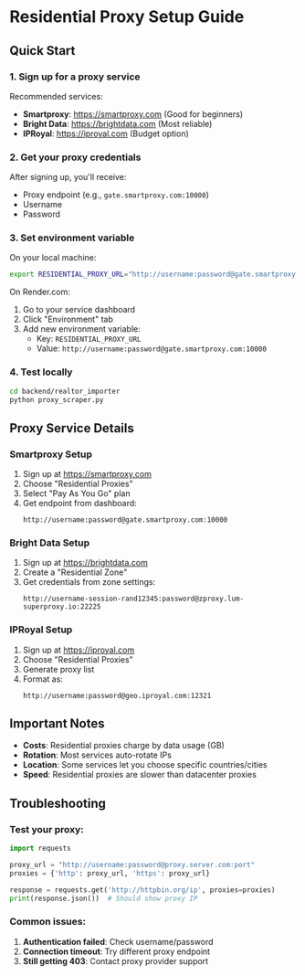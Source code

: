 # Residential Proxy Setup Guide

## Quick Start

### 1. Sign up for a proxy service

Recommended services:
- **Smartproxy**: https://smartproxy.com (Good for beginners)
- **Bright Data**: https://brightdata.com (Most reliable)
- **IPRoyal**: https://iproyal.com (Budget option)

### 2. Get your proxy credentials

After signing up, you'll receive:
- Proxy endpoint (e.g., `gate.smartproxy.com:10000`)
- Username
- Password

### 3. Set environment variable

On your local machine:
```bash
export RESIDENTIAL_PROXY_URL="http://username:password@gate.smartproxy.com:10000"
```

On Render.com:
1. Go to your service dashboard
2. Click "Environment" tab
3. Add new environment variable:
   - Key: `RESIDENTIAL_PROXY_URL`
   - Value: `http://username:password@gate.smartproxy.com:10000`

### 4. Test locally

```bash
cd backend/realtor_importer
python proxy_scraper.py
```

## Proxy Service Details

### Smartproxy Setup
1. Sign up at https://smartproxy.com
2. Choose "Residential Proxies"
3. Select "Pay As You Go" plan
4. Get endpoint from dashboard:
   ```
   http://username:password@gate.smartproxy.com:10000
   ```

### Bright Data Setup
1. Sign up at https://brightdata.com
2. Create a "Residential Zone"
3. Get credentials from zone settings:
   ```
   http://username-session-rand12345:password@zproxy.lum-superproxy.io:22225
   ```

### IPRoyal Setup
1. Sign up at https://iproyal.com
2. Choose "Residential Proxies"
3. Generate proxy list
4. Format as:
   ```
   http://username:password@geo.iproyal.com:12321
   ```

## Important Notes

- **Costs**: Residential proxies charge by data usage (GB)
- **Rotation**: Most services auto-rotate IPs
- **Location**: Some services let you choose specific countries/cities
- **Speed**: Residential proxies are slower than datacenter proxies

## Troubleshooting

### Test your proxy:
```python
import requests

proxy_url = "http://username:password@proxy.server.com:port"
proxies = {'http': proxy_url, 'https': proxy_url}

response = requests.get('http://httpbin.org/ip', proxies=proxies)
print(response.json())  # Should show proxy IP
```

### Common issues:
1. **Authentication failed**: Check username/password
2. **Connection timeout**: Try different proxy endpoint
3. **Still getting 403**: Contact proxy provider support 